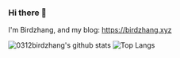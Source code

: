 ### Hi there 👋

I'm Birdzhang, and my blog: https://birdzhang.xyz

![0312birdzhang's github stats](https://github-readme-stats.vercel.app/api?username=0312birdzhang&show_icons=true) ![Top Langs](https://github-readme-stats.vercel.app/api/top-langs/?username=0312birdzhang)
